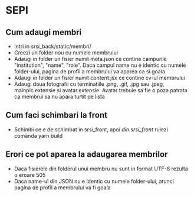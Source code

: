 # SEPI
## Cum adaugi membri
* Intri in srsi_back/static/membri/
* Creezi un folder nou cu numele membrului
* Adaugi in folder un fisier numit meta.json ce contine campurile "institution", "name", "role". Daca campul name nu e identic cu numele folder-ului, pagina de profil a membrului va aparea ca si goala 
* Adaugi in folder un fisier numit content.jsx ce contine cv-ul membrului 
* Adaugi doua fotografii cu terminatiile .png, .gif, .jpg sau .jpeg, mainpic.extensie si avatar.extensie. Avatar trebuie sa fie o poza patrata ca membrul sa nu apara turtit pe lista

## Cum faci schimbari la front
* Schimbi ce e de schimbat in srsi_front, apoi _din srsi_front_  rulezi comanda yarn build

## Erori ce pot aparea la adaugarea membrilor
* Daca fisierele din folderul unui membru nu sunt in format UTF-8 rezulta o eroare 505
* Daca name-ul din JSON nu e identic cu numele folder-ului, atunci pagina de profil a membrului va fi goala

